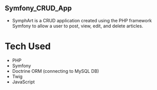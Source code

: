## Symfony_CRUD_App
-    SymphArt is a CRUD application created using the PHP framework Symfony to allow a user to post, view,
     edit, and delete articles.
     
# Tech Used
-    PHP
-    Symfony
-    Doctrine ORM (connecting to MySQL DB)
-    Twig
-    JavaScript
